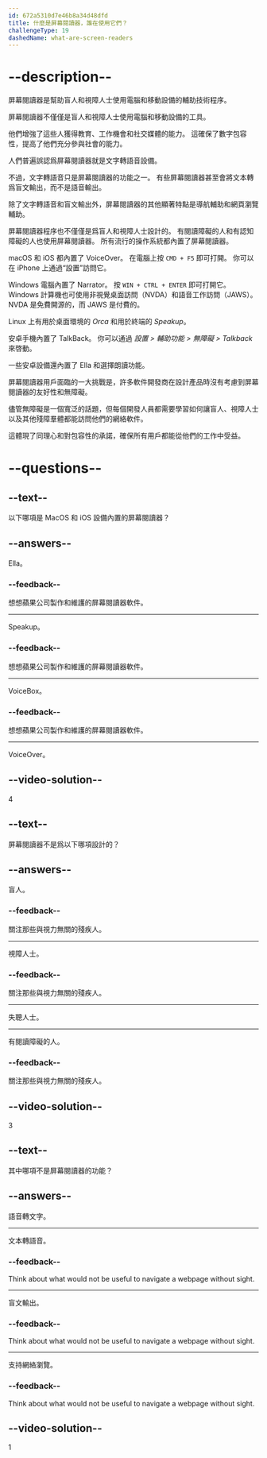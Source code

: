 ```yaml
---
id: 672a5310d7e46b8a34d48dfd
title: 什麼是屏幕閱讀器，誰在使用它們？
challengeType: 19
dashedName: what-are-screen-readers
---
```


# --description--

屏幕閱讀器是幫助盲人和視障人士使用電腦和移動設備的輔助技術程序。

屏幕閱讀器不僅僅是盲人和視障人士使用電腦和移動設備的工具。

他們增強了這些人獲得教育、工作機會和社交媒體的能力。 這確保了數字包容性，提高了他們充分參與社會的能力。

人們普遍誤認爲屏幕閱讀器就是文字轉語音設備。

不過，文字轉語音只是屏幕閱讀器的功能之一。 有些屏幕閱讀器甚至會將文本轉爲盲文輸出，而不是語音輸出。

除了文字轉語音和盲文輸出外，屏幕閱讀器的其他顯著特點是導航輔助和網頁瀏覽輔助。

屏幕閱讀器程序也不僅僅是爲盲人和視障人士設計的。 有閱讀障礙的人和有認知障礙的人也使用屏幕閱讀器。 所有流行的操作系統都內置了屏幕閱讀器。

macOS 和 iOS 都內置了 VoiceOver。 在電腦上按 `CMD + F5` 即可打開。 你可以在 iPhone 上通過“設置”訪問它。

Windows 電腦內置了 Narrator。 按 `WIN + CTRL + ENTER` 即可打開它。 Windows 計算機也可使用非視覺桌面訪問（NVDA）和語音工作訪問（JAWS）。 NVDA 是免費開源的，而 JAWS 是付費的。

Linux 上有用於桌面環境的 _Orca_ 和用於終端的 _Speakup_。

安卓手機內置了 TalkBack。 你可以通過 _設置 > 輔助功能 > 無障礙 > Talkback_ 來啓動。

一些安卓設備還內置了 Ella 和選擇朗讀功能。

屏幕閱讀器用戶面臨的一大挑戰是，許多軟件開發商在設計產品時沒有考慮到屏幕閱讀器的友好性和無障礙。

儘管無障礙是一個寬泛的話題，但每個開發人員都需要學習如何讓盲人、視障人士以及其他殘障羣體都能訪問他們的網絡軟件。

這體現了同理心和對包容性的承諾，確保所有用戶都能從他們的工作中受益。

# --questions--

## --text--

以下哪項是 MacOS 和 iOS 設備內置的屏幕閱讀器？

## --answers--

Ella。

### --feedback--

想想蘋果公司製作和維護的屏幕閱讀器軟件。

---

Speakup。

### --feedback--

想想蘋果公司製作和維護的屏幕閱讀器軟件。

---

VoiceBox。

### --feedback--

想想蘋果公司製作和維護的屏幕閱讀器軟件。

---

VoiceOver。

## --video-solution--

4

## --text--

屏幕閱讀器不是爲以下哪項設計的？

## --answers--

盲人。

### --feedback--

關注那些與視力無關的殘疾人。

---

視障人士。

### --feedback--

關注那些與視力無關的殘疾人。

---

失聰人士。

---

有閱讀障礙的人。

### --feedback--

關注那些與視力無關的殘疾人。

## --video-solution--

3

## --text--

其中哪項不是屏幕閱讀器的功能？

## --answers--

語音轉文字。

---

文本轉語音。

### --feedback--

Think about what would not be useful to navigate a webpage without sight.

---

盲文輸出。

### --feedback--

Think about what would not be useful to navigate a webpage without sight.

---

支持網絡瀏覽。

### --feedback--

Think about what would not be useful to navigate a webpage without sight.

## --video-solution--

1
